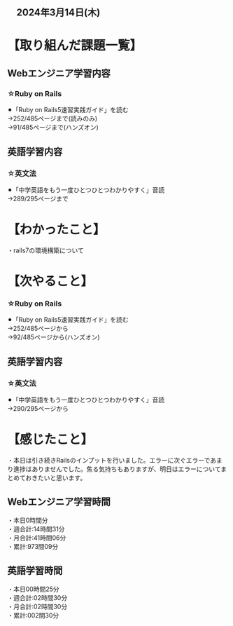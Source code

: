## 　2024年3月14日(木)
# 【取り組んだ課題一覧】
## Webエンジニア学習内容
### ☆Ruby on Rails
⚫︎「Ruby on Rails5速習実践ガイド」を読む<br>
→252/485ページまで(読みのみ)<br>
→91/485ページまで(ハンズオン)<br>
## 英語学習内容
### ☆英文法
⚫︎「中学英語をもう一度ひとつひとつわかりやすく」音読<br>
→289/295ページまで<br>
# 【わかったこと】
・rails7の環境構築について<br>
# 【次やること】
### ☆Ruby on Rails
⚫︎「Ruby on Rails5速習実践ガイド」を読む<br>
→252/485ページから<br>
→92/485ページから(ハンズオン)<br>
## 英語学習内容
### ☆英文法
⚫︎「中学英語をもう一度ひとつひとつわかりやすく」音読<br>
→290/295ページから<br>
# 【感じたこと】
・本日は引き続きRailsのインプットを行いました。エラーに次ぐエラーであまり進捗はありませんでした。焦る気持ちもありますが、明日はエラーについてまとめておきたいと思います。<br>
## Webエンジニア学習時間
・本日0時間分<br>
・週合計:14時間31分<br>
・月合計:41時間06分<br>
・累計:973間09分<br>
## 英語学習時間
・本日00時間25分<br>
・週合計:02時間30分<br>
・月合計:02時間30分<br>
・累計:002間30分<br>
